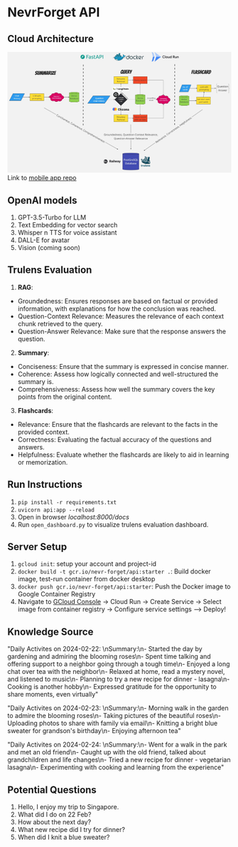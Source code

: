 # NevrForget API

## Cloud Architecture
![system design](https://github.com/Louisljz/NevrForget-api/blob/main/docs/cloud-architecture.jpg)
Link to [mobile app repo](https://github.com/jacdevv/nvr_forget) 

## OpenAI models
1. GPT-3.5-Turbo for LLM
2. Text Embedding for vector search
3. Whisper n TTS for voice assistant
4. DALL-E for avatar
5. Vision (coming soon)

## Trulens Evaluation
1. **RAG**:

- Groundedness: Ensures responses are based on factual or provided information, with explanations for how the conclusion was reached.
- Question-Context Relevance: Measures the relevance of each context chunk retrieved to the query.
- Question-Answer Relevance: Make sure that the response answers the question.

2. **Summary**:

- Conciseness: Ensure that the summary is expressed in concise manner.
- Coherence: Assess how logically connected and well-structured the summary is.
- Comprehensiveness: Assess how well the summary covers the key points from the original content.

3. **Flashcards**:

- Relevance: Ensure that the flashcards are relevant to the facts in the provided context.
- Correctness: Evaluating the factual accuracy of the questions and answers.
- Helpfulness: Evaluate whether the flashcards are likely to aid in learning or memorization.

## Run Instructions
1. `pip install -r requirements.txt`
2. `uvicorn api:app --reload`
3. Open in browser _localhost:8000/docs_
4. Run `open_dashboard.py` to visualize trulens evaluation dashboard.

## Server Setup
1. `gcloud init`: setup your account and project-id
2. `docker build -t gcr.io/nevr-forget/api:starter .`: Build docker image, test-run container from docker desktop
3. `docker push gcr.io/nevr-forget/api:starter`: Push the Docker image to Google Container Registry
4. Navigate to [GCloud Console](https://console.cloud.google.com/) -> Cloud Run -> Create Service -> Select image from container registry -> Configure service settings --> Deploy!

## Knowledge Source
"Daily Activites on 2024-02-22: \nSummary:\n- Started the day by gardening and admiring the blooming roses\n- Spent time talking and offering support to a neighbor going through a tough time\n- Enjoyed a long chat over tea with the neighbor\n- Relaxed at home, read a mystery novel, and listened to music\n- Planning to try a new recipe for dinner - lasagna\n- Cooking is another hobby\n- Expressed gratitude for the opportunity to share moments, even virtually"

"Daily Activites on 2024-02-23: \nSummary:\n- Morning walk in the garden to admire the blooming roses\n- Taking pictures of the beautiful roses\n- Uploading photos to share with family via email\n- Knitting a bright blue sweater for grandson's birthday\n- Enjoying afternoon tea"

"Daily Activites on 2024-02-24: \nSummary:\n- Went for a walk in the park and met an old friend\n- Caught up with the old friend, talked about grandchildren and life changes\n- Tried a new recipe for dinner - vegetarian lasagna\n- Experimenting with cooking and learning from the experience"

## Potential Questions
1. Hello, I enjoy my trip to Singapore.
2. What did I do on 22 Feb?
3. How about the next day?
4. What new recipe did I try for dinner?
5. When did I knit a blue sweater?
